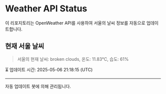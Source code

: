 
# Weather API Status

이 리포지토리는 OpenWeather API를 사용하여 서울의 날씨 정보를 자동으로 업데이트합니다.

## 현재 서울 날씨
> 서울의 현재 날씨: broken clouds, 온도: 11.83°C, 습도: 61%

⏳ 업데이트 시간: 2025-05-06 21:18:15 (UTC)

---
자동 업데이트 봇에 의해 관리됩니다.
